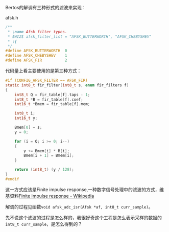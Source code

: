 Bertos的解调有三种形式的滤波来实现：

afsk.h

```c
/**
 * \name Afsk filter types.
 * $WIZ$ afsk_filter_list = "AFSK_BUTTERWORTH", "AFSK_CHEBYSHEV"
 * \{
 */
#define AFSK_BUTTERWORTH  0
#define AFSK_CHEBYSHEV    1
#define AFSK_FIR          2
```

代码量上看主要使用的是第三种方式：

```c
#if (CONFIG_AFSK_FILTER == AFSK_FIR)
static int8_t fir_filter(int8_t s, enum fir_filters f)
{
	int8_t Q = fir_table[f].taps - 1;
	int8_t *B = fir_table[f].coef;
	int16_t *Bmem = fir_table[f].mem;

	int8_t i;
	int16_t y;

	Bmem[0] = s;
	y = 0;

	for (i = Q; i >= 0; i--)
	{
		y += Bmem[i] * B[i];
		Bmem[i + 1] = Bmem[i];
	}

	return (int8_t) (y / 128);
}
#endif
```

这一方式应该是Finite impulse response,一种数字信号处理中的滤波的方式，维基资料[Finite impulse response - Wikipedia](https://en.wikipedia.org/wiki/Finite_impulse_response)



解调的过程见函数`void afsk_adc_isr(Afsk *af, int8_t curr_sample)`。

先不说这个滤波的过程是怎么样的，我很好奇这个工程是怎么表示采样的数据的`int8_t curr_sample`，是怎么得到的？